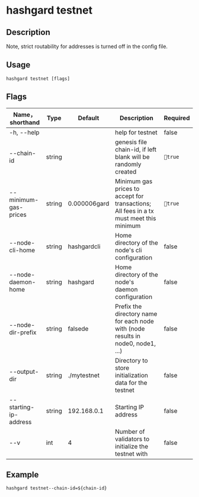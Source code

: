 # hashgard testnet

## Description

Note, strict routability for addresses is turned off in the config file.

## Usage

```
hashgard testnet [flags]
```

## Flags

| Name，shorthand          | Type  | Default      | Description                                            | Required  |
| --------------------- | ------ | ------------ | ---------------------------------------------------- | -------- |
| -h, --help            |        |              | help for testnet                                    | false  |
| --chain-id            | string |              | genesis file chain-id, if left blank will be randomly created| `true`     |
| --minimum-gas-prices  | string | 0.000006gard |  Minimum gas prices to accept for transactions; All fees in a tx must meet this minimum                      | `true`      |
| --node-cli-home       | string | hashgardcli  | Home directory of the node's cli configuration            | false  |
| --node-daemon-home    | string | hashgard     | Home directory of the node's daemon configuration| false  |
| --node-dir-prefix     | string | falsede         | Prefix the directory name for each node with (node results in node0, node1, ...) | false  |
| --output-dir          | string | ./mytestnet  | Directory to store initialization data for the testnet| false  |
| --starting-ip-address | string | 192.168.0.1  | Starting IP address                                     | false  |
| --v                   | int    | 4            |  Number of validators to initialize the testnet with| false  |

## Example

```shell
hashgard testnet--chain-id=${chain-id}
```
